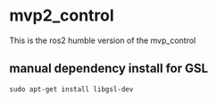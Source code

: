 # mvp2_control
This is the ros2 humble version of the mvp_control

## manual dependency install for GSL
```
sudo apt-get install libgsl-dev
```